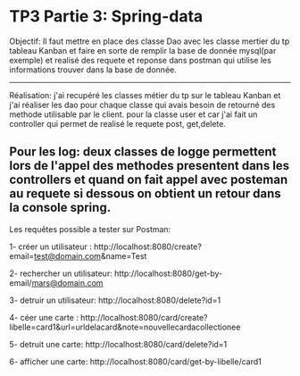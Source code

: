 TP3 Partie 3: Spring-data
==========================================
Objectif:
Il faut mettre en place des classe Dao avec les classe mertier du tp tableau Kanban et faire en sorte de remplir la base de donnée mysql(par exemple) et realisé des requete et reponse dans postman qui utilise les informations trouver dans la base de donnée.

---------------------------------------------

Réalisation:
j'ai recupéré les classes métier du tp sur le tableau Kanban et j'ai réaliser les dao pour chaque classe qui avais besoin de retourné des methode utilisable par le client.
pour la classe user et car j'ai fait un controller qui permet de realisé le requete post, get,delete.

Pour les log:
deux classes de logge permettent lors de l'appel des methodes presentent dans les controllers et quand on fait appel avec posteman au requete si dessous on obtient un retour dans la console spring.
---------------------------------------------
Les requêtes possible a tester sur Postman:

1- créer un utilisateur :
http://localhost:8080/create?email=test@domain.com&name=Test

2- rechercher un utilisateur:
http://localhost:8080/get-by-email/mars@domain.com

3- detruir un utilisateur:
http://localhost:8080/delete?id=1

4- céer une carte :
http://localhost:8080/card/create?libelle=card1&url=urldelacard&note=nouvellecardacollectionee

5- detruit une carte:
http://localhost:8080/card/delete?id=1

6- afficher une carte:
http://localhost:8080/card/get-by-libelle/card1

